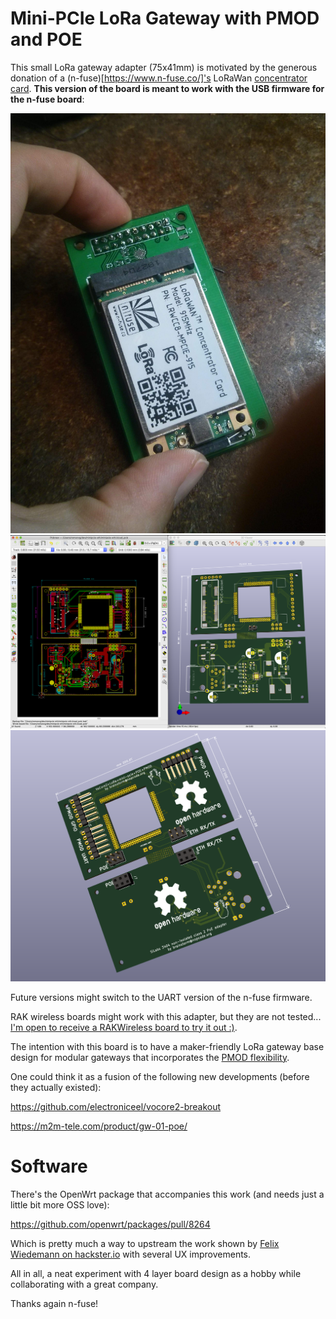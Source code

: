 # Mini-PCIe LoRa Gateway with PMOD and POE

This small LoRa gateway adapter (75x41mm) is motivated by the generous donation of a (n-fuse)[https://www.n-fuse.co/]'s LoRaWan [concentrator card](https://www.n-fuse.co/devices/LoRaWAN-Concentrator-Card-mini-PCIe.html). **This version of the board is meant to work with the USB firmware for the n-fuse board**:

![](img/pinha_gateway_rev0.png)
![](img/pinha_gateway_kicad.png)
![](img/pinha_gateway_back.png)

Future versions might switch to the UART version of the n-fuse firmware.

RAK wireless boards might work with this adapter, but they are not tested... [I'm open to receive a RAKWireless board to try it out :)](https://twitter.com/RAKwireless/status/1138038732207087616?s=19).

The intention with this board is to have a maker-friendly LoRa gateway base design for modular gateways that incorporates the [PMOD flexibility](https://reference.digilentinc.com/_media/reference/pmod/pmod-interface-specification-1_2_0.pdf).

One could think it as a fusion of the following new developments (before they actually existed):

https://github.com/electroniceel/vocore2-breakout

https://m2m-tele.com/product/gw-01-poe/

# Software

There's the OpenWrt package that accompanies this work (and needs just a little bit more OSS love):

https://github.com/openwrt/packages/pull/8264

Which is pretty much a way to upstream the work shown by [Felix Wiedemann on hackster.io](https://www.hackster.io/fewi/build-a-lora-gateway-with-n-fuse-mpcie-card-71f0e1) with several UX improvements.

All in all, a neat experiment with 4 layer board design as a hobby while collaborating with a great company.

Thanks again n-fuse!
